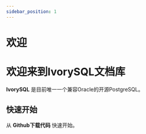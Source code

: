 ```yaml
---
sidebar_position: 1
---
```


# 欢迎

# 欢迎来到IvorySQL文档库

**IvorySQL** 是目前唯一一个兼容Oracle的开源PostgreSQL。


## 快速开始

从 **Github下载代码** 快速开始。
